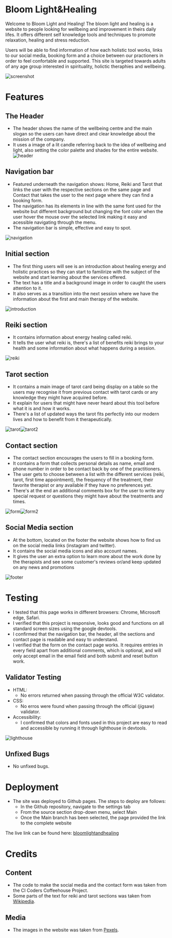 # Bloom Light&Healing

Welcome to Bloom Light and Healing!
The bloom light and healing is a website to people looking for wellbeing and improvement in theirs daily lifes.
It offers different self knowledge tools and techniques to promote relaxation, healing and stress reduction.

Users will be able to find information of how each holistic tool works, links to our social media, booking form and a choice between our practioners in order to feel confortable and supported. This site is targeted towards adults of any age group interested in spirituality, holictic theraphies and wellbeing.

![screenshot](/assets/images/BE4E12BC-C565-4A71-A9CC-28F81368F9F0_1_105_c.jpeg)

# Features

## The Header
- The header shows the name of the wellbeing centre and the main slogan so the users can have direct and clear knowledge about the mission of the company.
- It uses a image of a lit candle referring back to the idea of wellbeing and light, also setting the color palette and shades for the entire website.
![header](/assets/images/9FF8712C-8E27-4A5D-BFAA-F37E5804858F_1_105_c.jpeg)

## Navigation bar
- Featured underneath the navigation shows: Home, Reiki and Tarot that links the user with the respective sections on the same page and Contact that takes the user to the next page where they can find a booking form.
- The navigation has its elements in line with the same font used for the website but different background but changing the font color when the user hover the mouse over the selected link making it easy and acessible navigating through the menu.
- The navigation bar is simple, effective and easy to spot.

![navigation](/assets/images/AE9A9748-7518-4208-937E-B54C465A5958.jpeg)

## Initial section
- The first thing users will see is an introduction about healing energy and holistic practices so they can start to familirize with the subject of the website and start learning about the services offered.
- The text has a title and a background image in order to caught the users attention to it.
- It also serves as a transition into the next session where we have the information about the first and main therapy of the website.

![introduction](/assets/images/144C286D-A5F8-4329-8A68-BD3AFB06370B_1_105_c.jpeg)

## Reiki section
- It contains information about energy healing called reiki.
- It tells the user what reiki is, there's a list of benefits reiki brings to your health and some information about what happens during a session.

![reiki](/assets/images/F09DC4D3-0B98-465A-98B0-BB2A473422D7_1_105_c.jpeg)

## Tarot section
- It contains a main image of tarot card being display on a table so the users may recognise it from previous contact with tarot cards or any knowledge they might have acquired before.
- It explain for users that might have never heard about this tool before what it is and how it works.
- There's a list of updated ways the tarot fits perfectly into our modern lives and how to benefit from it therapeutically.

![tarot](/assets/images/71F5FB37-5D8D-4F88-8022-49EB50CB3AF4_1_105_c.jpeg)![tarot2](/assets/images/8E87D90F-C106-40D8-98C9-1383A56ED38B_1_105_c.jpeg)

## Contact section
- The contact section encourages the users to fill in a booking form.
- It contains a form that collects personal details as name, email and phone number in order to be contact back by one of the practitioners.
- The user gets to choose between a list with the different services (reiki, tarot, first time appointment), the frequency of the treatment, their favorite therapist or any available if they have no preferences yet.
- There's at the end an additional comments box for the user to write any special request or questions they might have about the treatments and times.

![form](/assets/images/B317D8EA-8D3E-4621-83C5-42CA9D8CD400_1_105_c.jpeg)![form2](/assets/images/185DECDB-2C82-448A-BAB0-194F76DF2739_1_105_c.jpeg)

## Social Media section
- At the bottom, located on the footer the website shows how to find us on the social media links (instagram and twitter).
- It contains the social media icons and also account names.
- It gives the user an extra option to learn more about the work done by the therapists and see some customer's reviews or/and keep updated on any news and promotions

![footer](/assets/images/48BD3938-ED1D-4655-AE5A-5C54541266D1_1_105_c.jpeg)

# Testing
- I tested that this page works in different browsers: Chrome, Microsoft edge, Safari.
- I verified that this project is responsive, looks good and functions on all standard screen sizes using the google devtools.
- I confirmed that the navigation bar, the header, all the sections and contact page is readable and easy to understand.
- I verified that the form on the contact page works. It requires entries in every field apart from additional comments, which is optional, and will only accept email in the email field and both submit and reset button work.

## Validator Testing
- HTML: 
  - No errors returned when passing through the official W3C validator.
- CSS: 
  - No erros were found when passing through the official (jigsaw) validator.
- Accessibility:
  - I confirmed that colors and fonts used in this project are easy to read and accessible by running it through lighthouse in devtools.

![lighthouse](/assets/images/87ACECD8-F210-4032-9B4C-8C6EEC4A96EB_1_201_a.jpeg)

## Unfixed Bugs
- No unfixed bugs.

# Deployment
- The site was deployed to Github pages. The steps to deploy are follows:
  - In the Github repository, navigate to the settings tab
  - From the source section drop-down menu, select Main
  - Once the Main branch has been selected, the page provided the link to the complete website

The live link can be found here: [bloomlightandhealing](https://jessleandro.github.io/Bloom-Light-Healing/index.html#home)

# Credits

## Content
- The code to make the social media and the contact form was taken from the CI Coders Coffeehouse Project.
- Some parts of the text for reiki and tarot sections was taken from [Wikipedia](www.wikipedia.org).

## Media
- The images in the website was taken from [Pexels](https://www.pexels.com/).